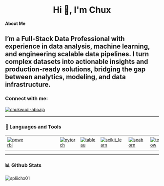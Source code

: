 <!---
spliichx01/spliichx01 is a ✨ special ✨ repository because its `README.md` (this file) appears on your GitHub profile.
You can click the Preview link to take a look at your changes.
--->

<h1 align="center">Hi 👋, I'm Chux</h1>


**About Me**

I’m a **Full-Stack Data Professional** with experience in data analysis, machine learning, and engineering scalable data pipelines. 
I turn complex datasets into actionable insights and production-ready solutions, bridging the gap between analytics, modeling, and data infrastructure.
---

<h3 align="left">Connect with me:</h3>
<p align="left">
  <a href="https://linkedin.com/in/chukwudi-aboaja" target="blank">
    <img align="center" src="https://raw.githubusercontent.com/rahuldkjain/github-profile-readme-generator/master/src/images/icons/Social/linked-in-alt.svg" alt="chukwudi-aboaja" height="30" width="40" />
  </a>
</p>

---

### 🔨 Languages and Tools
<table>
  <tr>
    <td>
      <a href="https://powerbi.microsoft.com/" target="_blank" rel="noreferrer">
        <img src="https://img.icons8.com/color/48/000000/power-bi.png" alt="powerbi" width="40" height="40"/>
      </a>
    </td>
    <td style="padding-left:10px;">
      <a href="https://aws.amazon.com" target="_blank" rel="noreferrer">
        <img src="https://raw.githubusercontent.com/devicons/devicon/master/icons/amazonwebservices/amazonwebservices-original-wordmark.svg" alt="aws" width="40" height="40"/>
      </a>
    </td>
    <td style="padding-left:10px;">
      <a href="https://www.docker.com/" target="_blank" rel="noreferrer">
        <img src="https://raw.githubusercontent.com/devicons/devicon/master/icons/docker/docker-original-wordmark.svg" alt="docker" width="40" height="40"/>
      </a>
    </td>
    <td style="padding-left:10px;">
      <a href="https://nodejs.org" target="_blank" rel="noreferrer">
        <img src="https://raw.githubusercontent.com/devicons/devicon/master/icons/nodejs/nodejs-original-wordmark.svg" alt="nodejs" width="40" height="40"/>
      </a>
    </td>
    <td style="padding-left:10px;">
      <a href="https://pandas.pydata.org/" target="_blank" rel="noreferrer">
        <img src="https://raw.githubusercontent.com/devicons/devicon/master/icons/pandas/pandas-original.svg" alt="pandas" width="40" height="40"/>
      </a>
    </td>
    <td style="padding-left:10px;">
      <a href="https://www.postgresql.org" target="_blank" rel="noreferrer">
        <img src="https://raw.githubusercontent.com/devicons/devicon/master/icons/postgresql/postgresql-original-wordmark.svg" alt="postgresql" width="40" height="40"/>
      </a>
    </td>
    <td style="padding-left:10px;">
      <a href="https://www.python.org" target="_blank" rel="noreferrer">
        <img src="https://raw.githubusercontent.com/devicons/devicon/master/icons/python/python-original.svg" alt="python" width="40" height="40"/>
      </a>
    </td>
    <td style="padding-left:10px;">
      <a href="https://pytorch.org/" target="_blank" rel="noreferrer">
        <img src="https://www.vectorlogo.zone/logos/pytorch/pytorch-icon.svg" alt="pytorch" width="40" height="40"/>
      </a>
    </td>
    <td style="padding-left:10px;">
      <a href="https://www.tableau.com/" target="_blank" rel="noreferrer">
        <img src="https://img.icons8.com/color/48/000000/tableau-software.png" alt="tableau" width="40" height="40"/>
      </a>
    </td>
    <td style="padding-left:10px;">
      <a href="https://scikit-learn.org/" target="_blank" rel="noreferrer">
        <img src="https://upload.wikimedia.org/wikipedia/commons/0/05/Scikit_learn_logo_small.svg" alt="scikit_learn" width="40" height="40"/>
      </a>
    </td>
    <td style="padding-left:10px;">
      <a href="https://seaborn.pydata.org/" target="_blank" rel="noreferrer">
        <img src="https://seaborn.pydata.org/_images/logo-mark-lightbg.svg" alt="seaborn" width="40" height="40"/>
      </a>
    </td>
    <td style="padding-left:10px;">
      <a href="https://www.tensorflow.org" target="_blank" rel="noreferrer">
        <img src="https://www.vectorlogo.zone/logos/tensorflow/tensorflow-icon.svg" alt="tensorflow" width="40" height="40"/>
      </a>
    </td>
  </tr>
</table>


---

### 📊 Github Stats
<p>
  <img align="center" src="https://github-readme-stats.vercel.app/api/top-langs?username=spliichx&show_icons=true&locale=en&layout=compact" alt="spliichx01" />
</p>

